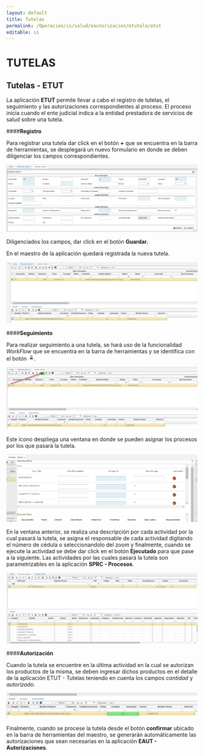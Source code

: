 ```yaml
---
layout: default
title: Tutelas
permalink: /Operacion/is/salud/eautorizacion/etutela/etut
editable: si
---
```


# TUTELAS

## Tutelas - ETUT

La aplicación **ETUT** permite llevar a cabo el registro de tutelas, el seguimiento y las autorizaciones correspondientes al proceso. El proceso inicia cuando el ente judicial indica a la entidad prestadora de servicios de salud sobre una tutela.

####**Registro**

Para registrar una tutela dar click en el botón **+** que se encuentra en la barra de herramientas, se desplegará un nuevo formulario en donde se deben diligenciar los campos correspondientes.

![Nuevo formulario ETUT - Tutelas](ETUT1.png)

Diligenciados los campos, dar click en el botón **Guardar.**

En el maestro de la aplicación quedará registrada la nueva tutela.

![Registro de nueva tutela](ETUT2.png)

####**Seguimiento**

Para realizar seguimiento a una tutela, se hará uso de la funcionalidad _WorkFlow_ que se encuentra en la barra de herramientas y se identifica con el botón ![](Workflow.png).

![Botón WorkFlow](Workflow2.png)

Este ícono despliega una ventana en donde se pueden asignar los procesos por los que pasará la tutela.

![Procesos de la tutela](Procesostutela.png)

En la ventana anterior, se realiza una descripción por cada actividad por la cual pasará la tutela, se asigna el responsable de cada actividad digitando el número de cédula o seleccionandolo del zoom y finalmente, cuando se ejecute la actividad se debe dar click en el botón **Ejecutado** para que pase a la siguiente.
Las actividades por las cuales pasará la tutela son parametrizables en la aplicación **SPRC - Procesos**.

![SPRC-Procesos](SPRC.png)

####**Autorización**

Cuando la tutela se encuentre en la última actividad en la cual se autorizan los productos de la misma, se deben ingresar dichos productos en el detalle de la aplicación ETUT - Tutelas teniendo en cuenta los campos _cantidad_ y _autorizado._

![](productosetut.png)

Finalmente, cuando se procese la tutela desde el botón **confirmar** ubicado en la barra de herramientas del maestro, se generarán automáticamente las autorizaciones que sean necesarias en la aplicación **EAUT - Autorizaciones**.
